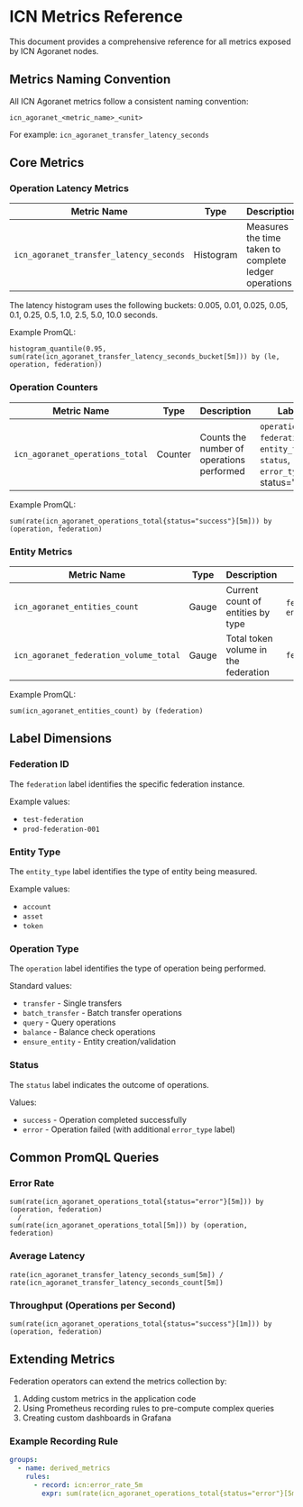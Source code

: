 # ICN Metrics Reference

This document provides a comprehensive reference for all metrics exposed by ICN Agoranet nodes.

## Metrics Naming Convention

All ICN Agoranet metrics follow a consistent naming convention:

```
icn_agoranet_<metric_name>_<unit>
```

For example: `icn_agoranet_transfer_latency_seconds`

## Core Metrics

### Operation Latency Metrics

| Metric Name | Type | Description | Labels | Unit |
|-------------|------|-------------|--------|------|
| `icn_agoranet_transfer_latency_seconds` | Histogram | Measures the time taken to complete ledger operations | `operation`, `federation`, `entity_type` | seconds |

The latency histogram uses the following buckets: 0.005, 0.01, 0.025, 0.05, 0.1, 0.25, 0.5, 1.0, 2.5, 5.0, 10.0 seconds.

Example PromQL:
```
histogram_quantile(0.95, sum(rate(icn_agoranet_transfer_latency_seconds_bucket[5m])) by (le, operation, federation))
```

### Operation Counters

| Metric Name | Type | Description | Labels | Unit |
|-------------|------|-------------|--------|------|
| `icn_agoranet_operations_total` | Counter | Counts the number of operations performed | `operation`, `federation`, `entity_type`, `status`, `error_type` (if status="error") | count |

Example PromQL:
```
sum(rate(icn_agoranet_operations_total{status="success"}[5m])) by (operation, federation)
```

### Entity Metrics

| Metric Name | Type | Description | Labels | Unit |
|-------------|------|-------------|--------|------|
| `icn_agoranet_entities_count` | Gauge | Current count of entities by type | `federation`, `entity_type` | count |
| `icn_agoranet_federation_volume_total` | Gauge | Total token volume in the federation | `federation` | token units |

Example PromQL:
```
sum(icn_agoranet_entities_count) by (federation)
```

## Label Dimensions

### Federation ID

The `federation` label identifies the specific federation instance.

Example values:
- `test-federation`
- `prod-federation-001`

### Entity Type

The `entity_type` label identifies the type of entity being measured.

Example values:
- `account`
- `asset`
- `token`

### Operation Type

The `operation` label identifies the type of operation being performed.

Standard values:
- `transfer` - Single transfers
- `batch_transfer` - Batch transfer operations
- `query` - Query operations
- `balance` - Balance check operations
- `ensure_entity` - Entity creation/validation

### Status

The `status` label indicates the outcome of operations.

Values:
- `success` - Operation completed successfully
- `error` - Operation failed (with additional `error_type` label)

## Common PromQL Queries

### Error Rate

```
sum(rate(icn_agoranet_operations_total{status="error"}[5m])) by (operation, federation) 
  / 
sum(rate(icn_agoranet_operations_total[5m])) by (operation, federation)
```

### Average Latency

```
rate(icn_agoranet_transfer_latency_seconds_sum[5m]) / rate(icn_agoranet_transfer_latency_seconds_count[5m])
```

### Throughput (Operations per Second)

```
sum(rate(icn_agoranet_operations_total{status="success"}[1m])) by (operation, federation)
```

## Extending Metrics

Federation operators can extend the metrics collection by:

1. Adding custom metrics in the application code
2. Using Prometheus recording rules to pre-compute complex queries
3. Creating custom dashboards in Grafana

### Example Recording Rule

```yaml
groups:
  - name: derived_metrics
    rules:
      - record: icn:error_rate_5m
        expr: sum(rate(icn_agoranet_operations_total{status="error"}[5m])) by (operation, federation) / sum(rate(icn_agoranet_operations_total[5m])) by (operation, federation)
``` 